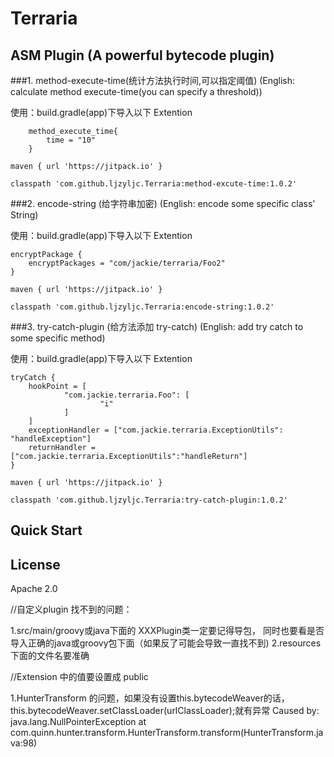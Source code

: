 # Terraria


## ASM Plugin (A powerful bytecode plugin)

###1. method-execute-time(统计方法执行时间,可以指定阈值) (English: calculate method execute-time(you can specify a threshold))

使用：build.gradle(app)下导入以下 Extention
```aidl
    method_execute_time{
        time = "10"
    }
```

``` maven { url 'https://jitpack.io' }  ```

``` classpath 'com.github.ljzyljc.Terraria:method-excute-time:1.0.2' ```



###2. encode-string (给字符串加密) (English: encode some specific class' String)

使用：build.gradle(app)下导入以下 Extention
```aidl
encryptPackage {
    encryptPackages = "com/jackie/terraria/Foo2"
}
```

``` maven { url 'https://jitpack.io' }  ```

``` classpath 'com.github.ljzyljc.Terraria:encode-string:1.0.2' ```


###3. try-catch-plugin (给方法添加 try-catch) (English: add try catch to some specific method)

使用：build.gradle(app)下导入以下 Extention
```aidl
tryCatch {
    hookPoint = [
            "com.jackie.terraria.Foo": [
                    "i"
            ]
    ]
    exceptionHandler = ["com.jackie.terraria.ExceptionUtils": "handleException"]
    returnHandler = ["com.jackie.terraria.ExceptionUtils":"handleReturn"]
}
```

``` maven { url 'https://jitpack.io' }  ```

``` classpath 'com.github.ljzyljc.Terraria:try-catch-plugin:1.0.2' ```




## Quick Start



## License

Apache 2.0

//自定义plugin 找不到的问题：

1.src/main/groovy或java下面的 XXXPlugin类一定要记得导包，
同时也要看是否导入正确的java或groovy包下面（如果反了可能会导致一直找不到)
2.resources 下面的文件名要准确

//Extension 中的值要设置成 public

1.HunterTransform 的问题，如果没有设置this.bytecodeWeaver的话，   this.bytecodeWeaver.setClassLoader(urlClassLoader);就有异常
Caused by: java.lang.NullPointerException
at com.quinn.hunter.transform.HunterTransform.transform(HunterTransform.java:98)